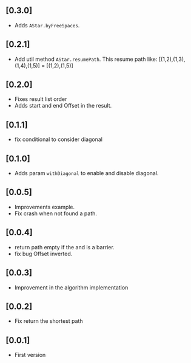 ## [0.3.0]
* Adds `AStar.byFreeSpaces`.

## [0.2.1]
* Add util method `AStar.resumePath`. This resume path like: [(1,2),(1,3),(1,4),(1,5)] = [(1,2),(1,5)]

## [0.2.0]
* Fixes result list order
* Adds start and end Offset in the result.

## [0.1.1]
* fix conditional to consider diagonal

## [0.1.0]
* Adds param `withDiagonal` to enable and disable diagonal.

## [0.0.5]

* Improvements example.
* Fix crash when not found a path.

## [0.0.4]

* return path empty if the and is a barrier.
* fix bug Offset inverted.

## [0.0.3]

* Improvement in the algorithm implementation

## [0.0.2]

* Fix return the shortest path

## [0.0.1]

* First version
